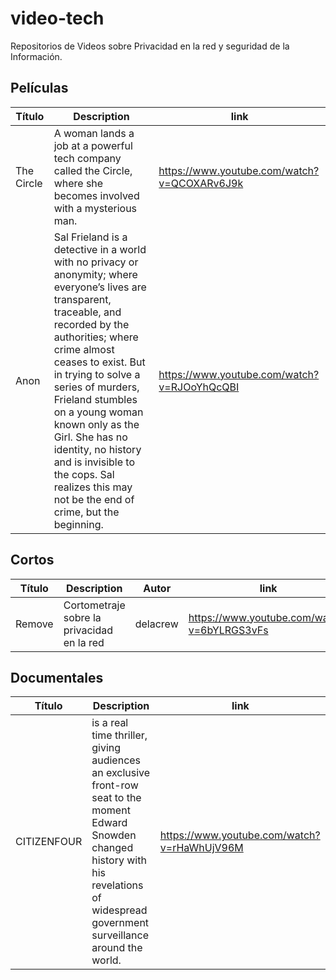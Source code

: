 # video-tech
Repositorios de Videos sobre Privacidad en la red y seguridad de la Información.

## Películas
|Título|Description|link|
|------|-----------|----|
|The Circle | A woman lands a job at a powerful tech company called the Circle, where she becomes involved with a mysterious man. | https://www.youtube.com/watch?v=QCOXARv6J9k  |
|Anon |Sal Frieland is a detective in a world with no privacy or anonymity; where everyone’s lives are transparent, traceable, and recorded by the authorities; where crime almost ceases to exist. But in trying to solve a series of murders, Frieland stumbles on a young woman known only as the Girl. She has no identity, no history and is invisible to the cops. Sal realizes this may not be the end of crime, but the beginning.  | https://www.youtube.com/watch?v=RJOoYhQcQBI |

## Cortos
|Título|Description|Autor|link|
|------|-----------|----|----|
|Remove|Cortometraje sobre la privacidad en la red|delacrew| https://www.youtube.com/watch?v=6bYLRGS3vFs|
## Documentales
|Título|Description|link|
|------|-----------|----|
|CITIZENFOUR| is a real time thriller, giving audiences an exclusive front-row seat to the moment Edward Snowden changed history with his revelations of widespread government surveillance around the world.|https://www.youtube.com/watch?v=rHaWhUjV96M|
